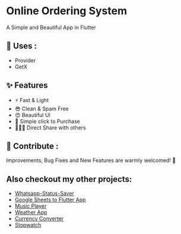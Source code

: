 # Online Ordering System

A Simple and Beautiful App in Flutter


## 💫 Uses :

- Provider
- GetX

## ✨ Features

- ⚡ Fast & Light
- 😎 Clean & Spam Free
- 😍 Beautiful UI
- 📩 Simple click to Purchase
- 🧑‍🤝‍🧑 Direct Share with others

## 💙 Contribute :

Improvements, Bug Fixes and New Features are warmly welcomed! 🤩

##  Also checkout my other projects:

 - [Whatsapp-Status-Saver](https://github.com/goswamijay/Whatsapp-Status-Saver)
 - [Google Sheets to Flutter App](https://github.com/goswamijay/Google-Sheets-to-Flutter-App)
 - [Music Player](https://github.com/goswamijay/Music-Player)
 - [Weather App](https://github.com/goswamijay/Weather-App)
 - [Currency Converter](https://github.com/goswamijay/Currency-Converter)
 - [Stopwatch](https://github.com/goswamijay/Stopwatch)

